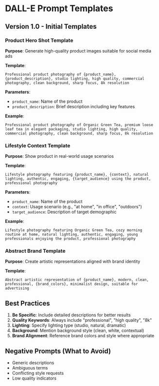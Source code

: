 # DALL-E Prompt Templates

## Version 1.0 - Initial Templates

### Product Hero Shot Template
**Purpose**: Generate high-quality product images suitable for social media ads

**Template**:
```
Professional product photography of {product_name}, {product_description}, studio lighting, high quality, commercial photography, clean background, sharp focus, 8k resolution
```

**Parameters**:
- `product_name`: Name of the product
- `product_description`: Brief description including key features

**Example**:
```
Professional product photography of Organic Green Tea, premium loose leaf tea in elegant packaging, studio lighting, high quality, commercial photography, clean background, sharp focus, 8k resolution
```

### Lifestyle Context Template
**Purpose**: Show product in real-world usage scenarios

**Template**:
```
Lifestyle photography featuring {product_name}, {context}, natural lighting, authentic, engaging, {target_audience} using the product, professional photography
```

**Parameters**:
- `product_name`: Name of the product
- `context`: Usage scenario (e.g., "at home", "in office", "outdoors")
- `target_audience`: Description of target demographic

**Example**:
```
Lifestyle photography featuring Organic Green Tea, cozy morning routine at home, natural lighting, authentic, engaging, young professionals enjoying the product, professional photography
```

### Abstract Brand Template
**Purpose**: Create artistic representations aligned with brand identity

**Template**:
```
Abstract artistic representation of {product_name}, modern, clean, professional, {brand_colors}, minimalist design, suitable for advertising
```

## Best Practices

1. **Be Specific**: Include detailed descriptions for better results
2. **Quality Keywords**: Always include "professional", "high quality", "8k"
3. **Lighting**: Specify lighting type (studio, natural, dramatic)
4. **Background**: Mention background style (clean, white, contextual)
5. **Brand Alignment**: Reference brand colors and style where appropriate

## Negative Prompts (What to Avoid)

- Generic descriptions
- Ambiguous terms
- Conflicting style requests
- Low quality indicators

